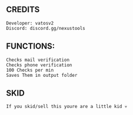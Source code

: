 ## CREDITS
```
Developer: vatosv2
Discord: discord.gg/nexustools
```
## FUNCTIONS:
```
Checks mail verification 
Checks phone verification 
100 Checks per min
Saves Them in output folder
```
## SKID
```
If you skid/sell this youre are a little kid 💀
```
